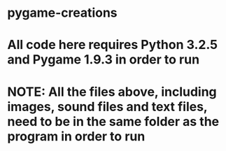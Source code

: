 # pygame-creations
# All code here requires Python 3.2.5 and Pygame 1.9.3 in order to run
# NOTE: All the files above, including images, sound files and text files, need to be in the same folder as the program in order to run
